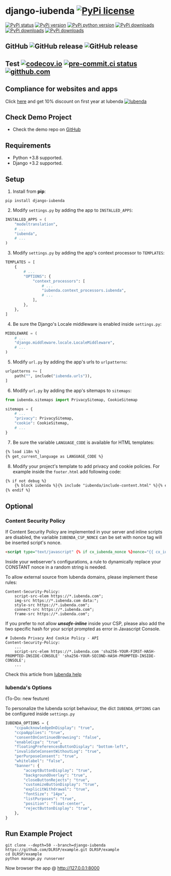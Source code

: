 # django-iubenda [![PyPi license](https://img.shields.io/pypi/l/django-iubenda.svg)](https://pypi.python.org/pypi/django-iubenda)

[![PyPi status](https://img.shields.io/pypi/status/django-iubenda.svg)](https://pypi.python.org/pypi/django-iubenda)
[![PyPi version](https://img.shields.io/pypi/v/django-iubenda.svg)](https://pypi.python.org/pypi/django-iubenda)
[![PyPi python version](https://img.shields.io/pypi/pyversions/django-iubenda.svg)](https://pypi.python.org/pypi/django-iubenda)
[![PyPi downloads](https://img.shields.io/pypi/dm/django-iubenda.svg)](https://pypi.python.org/pypi/django-iubenda)
[![PyPi downloads](https://img.shields.io/pypi/dw/django-iubenda.svg)](https://pypi.python.org/pypi/django-iubenda)
[![PyPi downloads](https://img.shields.io/pypi/dd/django-iubenda.svg)](https://pypi.python.org/pypi/django-iubenda)

## GitHub ![GitHub release](https://img.shields.io/github/tag/DLRSP/django-iubenda.svg) ![GitHub release](https://img.shields.io/github/release/DLRSP/django-iubenda.svg)

## Test [![codecov.io](https://codecov.io/github/DLRSP/django-iubenda/coverage.svg?branch=master)](https://codecov.io/github/DLRSP/django-iubenda?branch=master) [![pre-commit.ci status](https://results.pre-commit.ci/badge/github/DLRSP/django-iubenda/master.svg)](https://results.pre-commit.ci/latest/github/DLRSP/django-iubenda/master) [![gitthub.com](https://github.com/DLRSP/django-iubenda/actions/workflows/ci.yaml/badge.svg)](https://github.com/DLRSP/django-iubenda/actions/workflows/ci.yaml)

## Compliance for websites and apps
Click [here](http://iubenda.refr.cc/dlrspapi) and get 10% discount on first year at Iubenda
[![Iubenda](https://cdn.filestackcontent.com/kTEmy2XBQJiiEy0ULvg0)](http://iubenda.refr.cc/dlrspapi)


## Check Demo Project
* Check the demo repo on [GitHub](https://github.com/DLRSP/example/tree/django-iubenda)

## Requirements
-   Python +3.8 supported.
-   Django +3.2 supported.

## Setup
1. Install from **pip**:
```shell
pip install django-iubenda
```

2. Modify `settings.py` by adding the app to `INSTALLED_APPS`:
```python
INSTALLED_APPS = (
    "modeltranslation",
    # ...
    "iubenda",
    # ...
)
```

3. Modify `settings.py` by adding the app's context processor to `TEMPLATES`:
```python
TEMPLATES = [
    {
        # ...
        "OPTIONS": {
            "context_processors": [
                # ...
                "iubenda.context_processors.iubenda",
                # ...
            ],
        },
    },
]
```

4. Be sure the Django's Locale middleware is enabled inside `settings.py`:
```python
MIDDLEWARE = (
    # ...
    "django.middleware.locale.LocaleMiddleware",
    # ...
)
```

5. Modify `url.py` by adding the app's urls to `urlpatterns`:
```python
urlpatterns += [
    path("", include("iubenda.urls")),
]
```

6. Modify `url.py` by adding the app's sitemaps to `sitemaps`:
```python
from iubenda.sitemaps import PrivacySitemap, CookieSitemap

sitemaps = {
    # ...
    "privacy": PrivacySitemap,
    "cookie": CookieSitemap,
    # ...
}
```

7. Be sure the variable `LANGUAGE_CODE` is available for HTML templates:
```html
{% load i18n %}
{% get_current_language as LANGUAGE_CODE %}
```

8. Modify your project's template to add privacy and cookie policies.
   For example inside the `footer.html` add following code:
```html
{% if not debug %}
    {% block iubenda %}{% include "iubenda/include-content.html" %}{% endblock iubenda %}
{% endif %}
```

## Optional

### Content Security Policy
If Content Security Policy are implemented in your server and inline scripts are disabled,
the variable `IUBENDA_CSP_NONCE` can be set with nonce tag will be inserted script's nonce.
```html
<script type="text/javascript" {% if cx_iubenda_nonce %}nonce="{{ cx_iubenda_nonce }}"{% endif %}>
```
Inside your webserver's configurations, a rule to dynamically replace your CONSTANT nonce in a random string is needed.

To allow  external source from Iubenda domains, please implement these rules:
```editorconfig
Content-Security-Policy:
    script-src-elem https://*.iubenda.com";
    img-src https://*.iubenda.com data:";
    style-src https://*.iubenda.com";
    connect-src https://*.iubenda.com";
    frame-src https://*.iubenda.com";
```

If you prefer to not allow ***unsafe-inline*** inside your CSP, please also add the two specific hash for your
script prompted as error in Javascript Console.
```editorconfig
# Iubenda Privacy And Cookie Policy - API
Content-Security-Policy:
    ...
    script-src-elem https://*.iubenda.com 'sha256-YOUR-FIRST-HASH-PROMPTED-INSIDE-CONSOLE' 'sha256-YOUR-SECOND-HASH-PROMPTED-INSIDE-CONSOLE';
    ...
```

Check this article from [Iubenda help](https://www.iubenda.com/it/help/12347-come-configurare-il-content-security-policy-per-consentire-lesecuzione-degli-script-di-iubenda)

### Iubenda's Options
(To-Do: new feuture)

To personalize the Iubenda script behaviour, the dict `IUBENDA_OPTIONS` can be configured inside `settings.py`
```python
IUBENDA_OPTIONS = {
    "ccpaAcknowledgeOnDisplay": "true",
    "ccpaApplies": "true",
    "consentOnContinuedBrowsing": "false",
    "enableCcpa": "true",
    "floatingPreferencesButtonDisplay": "bottom-left",
    "invalidateConsentWithoutLog": "true",
    "perPurposeConsent": "true",
    "whitelabel": "false",
    "banner": {
        "acceptButtonDisplay": "true",
        "backgroundOverlay": "true",
        "closeButtonRejects": "true",
        "customizeButtonDisplay": "true",
        "explicitWithdrawal": "true",
        "fontSize": "14px",
        "listPurposes": "true",
        "position": "float-center",
        "rejectButtonDisplay": "true",
    },
}
```

## Run Example Project

```shell
git clone --depth=50 --branch=django-iubenda https://github.com/DLRSP/example.git DLRSP/example
cd DLRSP/example
python manage.py runserver
```

Now browser the app @ http://127.0.0.1:8000

